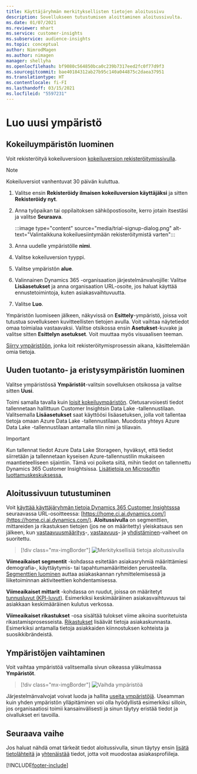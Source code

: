 ```yaml
---
title: Käyttäjäryhmän merkityksellisten tietojen aloitussivu
description: Sovellukseen tutustumisen aloittaminen aloitussivulta.
ms.date: 01/07/2021
ms.reviewer: mhart
ms.service: customer-insights
ms.subservice: audience-insights
ms.topic: conceptual
author: NimrodMagen
ms.author: nimagen
manager: shellyha
ms.openlocfilehash: bf9080c564850bca0c239b7317eed2fc0f77d9f3
ms.sourcegitcommit: bae40184312ab27b95c140a044875c2daea37951
ms.translationtype: HT
ms.contentlocale: fi-FI
ms.lasthandoff: 03/15/2021
ms.locfileid: "5597231"
---
```

# <a name="create-a-new-environment"></a>Luo uusi ympäristö

## <a name="create-a-trial-environment"></a>Kokeiluympäristön luominen

Voit rekisteröityä kokeiluversioon [kokeiluversion rekisteröitymissivulla](https://dynamics.microsoft.com/get-started/free-trial/?appname=customerinsights). 

> [!NOTE]
> Kokeiluversiot vanhentuvat 30 päivän kuluttua.

1. Valitse ensin **Rekisteröidy ilmaisen kokeiluversion käyttäjäksi** ja sitten **Rekisteröidy nyt**.

1. Anna työpaikan tai oppilaitoksen sähköpostiosoite, kerro jotain itsestäsi ja valitse **Seuraava**.

   :::image type="content" source="media/trial-signup-dialog.png" alt-text="Valintaikkuna kokeiluesiintymään rekisteröitymistä varten":::

1. Anna uudelle ympäristölle **nimi**. 

1. Valitse kokeiluversion tyyppi.

1. Valitse ympäristön **alue**.

1. Valinnainen Dynamics 365 -organisaation järjestelmänvalvojille: Valitse **Lisäasetukset** ja anna organisaation URL-osoite, jos haluat käyttää ennustetoimintoja, kuten asiakasvaihtuvuutta.

1. Valitse **Luo**. 

Ympäristön luomiseen jälkeen, näkyvissä on **Esittely**-ympäristö, joissa voit tutustua sovellukseen kuvitteellisten tietojen avulla. Voit vaihtaa näytetiedot omaa toimialaa vastaavaksi. Valitse otsikossa ensin **Asetukset**-kuvake ja valitse sitten **Esittelyn asetukset**. Voit muuttaa myös visuaalisen teeman. 

[Siirry ympäristöön](#switch-environments), jonka loit rekisteröitymisprosessin aikana, käsittelemään omia tietoja.

## <a name="create-a-new-production-or-sandbox-environment"></a>Uuden tuotanto- ja eristysympäristön luominen

Valitse ympäristössä **Ympäristöt**-valitsin sovelluksen otsikossa ja valitse sitten **Uusi**.

Toimi samalla tavalla kuin [loisit kokeiluympäristön](#create-a-trial-environment). Oletusarvoisesti tiedot tallennetaan hallittuun Customer Insightsin Data Lake -tallennustilaan. Valitsemalla **Lisäasetukset** saat käyttöösi lisäasetuksen, jolla voit tallentaa tietoja omaan Azure Data Lake -tallennustilaan. Muodosta yhteys Azure Data Lake -tallennustilaan antamalla tilin nimi ja tiliavain. 

> [!IMPORTANT]
> Kun tallennat tiedot Azure Data Lake Storageen, hyväksyt, että tiedot siirretään ja tallennetaan kyseisen Azure-tallennustilin mukaiseen maantieteelliseen sijaintiin. Tämä voi poiketa siitä, mihin tiedot on tallennettu Dynamics 365 Customer Insightsissa. [Lisätietoja on Microsoftin luottamuskeskuksessa.](https://www.microsoft.com/trust-center)

## <a name="explore-the-home-page"></a>Aloitussivuun tutustuminen

Voit [käyttää käyttäjäryhmän tietoja Dynamics 365 Customer Insightsssa](https://home.ci.ai.dynamics.com/) seuraavassa URL-osoitteessa: [https://home.ci.ai.dynamics.com/](https://home.ci.ai.dynamics.com/).
**Aloitussivulla** on segmenttien, mittareiden ja rikastuksen tietojen (jos ne on määritetty) yleiskatsaus sen jälkeen, kun [vastaavuusmääritys](map-entities.md)-, [vastaavuus](match-entities.md)- ja [yhdistäminen](merge-entities.md)-vaiheet on suoritettu.

> [!div class="mx-imgBorder"] 
> ![Merkityksellisiä tietoja aloitussivulla](media/home-page-insights.png "Merkityksellisiä tietoja aloitussivulla")

**Viimeaikaiset segmentit** -kohdassa esitetään asiakasryhmiä määrittämiesi demografia-, käyttäytymis- tai tapahtumamääritteiden perusteella. [Segmenttien luominen](segments.md) auttaa asiakaskannan ryhmittelemisessä ja liiketoiminnan aktiviteettien kohdentamisessa.

**Viimeaikaiset mittarit** -kohdassa on ruudut, joissa on määritetyt [tunnusluvut (KPI-luvut)](measures.md). Esimerkiksi keskimääräinen asiakasvaihtuvuus tai asiakkaan keskimääräinen kulutus verkossa.

**Viimeaikaiset rikastukset** -osa sisältää tulokset viime aikoina suoritetuista rikastamisprosesseista. [Rikastukset](enrichment-hub.md) lisäävät tietoja asiakaskunnasta. Esimerkiksi antamalla tietoja asiakkaiden kiinnostuksen kohteista ja suosikkibrändeistä.

## <a name="switch-environments"></a>Ympäristöjen vaihtaminen

Voit vaihtaa ympäristöä valitsemalla sivun oikeassa yläkulmassa **Ympäristöt**.

> [!div class="mx-imgBorder"] 
> ![Vaihda ympäristöä](media/home-page-environment-switcher.png "Vaihda ympäristöä")

Järjestelmänvalvojat voivat luoda ja hallita [useita ympäristöjä](manage-environments.md). Useamman kuin yhden ympäristön ylläpitäminen voi olla hyödyllistä esimerkiksi silloin, jos organisaatiosi toimii kansainvälisesti ja sinun täytyy eristää tiedot ja oivallukset eri tavoilla.

## <a name="next-step"></a>Seuraava vaihe

Jos haluat nähdä omat tärkeät tiedot aloitussivulla, sinun täytyy ensin [lisätä tietolähteitä](data-sources.md) ja [yhtenäistää](data-unification.md) tiedot, jotta voit muodostaa asiakasprofiileja.


[!INCLUDE[footer-include](../includes/footer-banner.md)]